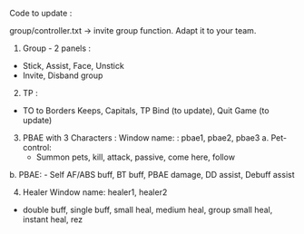 Code to update :

group/controller.txt -> invite group function. Adapt it to your team.

1. Group - 2 panels : 
- Stick, Assist, Face, Unstick
- Invite, Disband group

2. TP :
 - TO to Borders Keeps, Capitals, TP Bind (to update), Quit Game (to update)


3. PBAE with 3 Characters :
Window name: : pbae1, pbae2, pbae3
 a. Pet-control: 
    - Summon pets, kill, attack, passive, come here, follow

 b. PBAE:
    - Self AF/ABS buff, BT buff, PBAE damage, DD assist, Debuff assist


4. Healer
Window name: healer1, healer2
 - double buff, single buff, small heal, medium heal, group small heal, instant heal, rez
